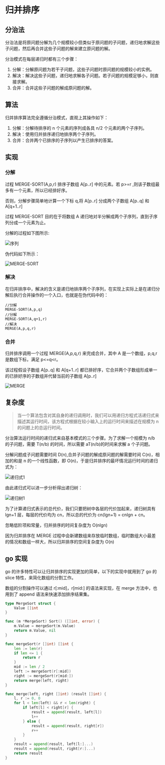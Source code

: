 # 归并排序

## 分治法

分治法是将原问题分解为几个规模较小但类似于原问题的子问题，递归地求解这些子问题，然后再合并这些子问题的解来建立原问题的解。

分治模式在每层递归时都有三个步骤：

1. 分解：分解原问题为若干子问题，这些子问题时原问题的规模较小的实例。
2. 解决：解决这些子问题，递归地求解各子问题。若子问题的规模足够小，则直接求解。
3. 合并：合并这些子问题的解成原问题的解。

## 算法

归并排序算法完全遵循分治模式，直观上其操作如下：

1. 分解：分解待排序的 n 个元素的序列成各具 n/2 个元素的两个子序列。
2. 解决：使用归并排序递归地排序两个子序列。
3. 合并：合并两个已排序的子序列以产生已排序的答案。

## 实现

### 分解

过程 MERGE-SORT(A,p,r) 排序子数组 A[p..r] 中的元素。若 p>=r ,则该子数组最多有一个元素，所以已经排好序。

否则，分解步骤简单地计算一个下标 q,将 A[p..r] 分成两个子数组 A[p..q] 和 A[q+1..r]

过程 MERGE-SORT 目的在于将数组 A 递归地对半分解成两个子序列，直到子序列分成一个元素为止。

分解的过程如下图所示:

![序列](https://gitee.com/GolangStudy_1/AliGolangStudy/raw/master/docs/img/算法-归并排序/算法-归并排序-序列1.png)

伪代码如下所示：

![MERGE-SORT](https://gitee.com/GolangStudy_1/AliGolangStudy/raw/master/docs/img/算法-归并排序/算法-归并排序-MERGE-SORT.png)

### 解决

在归并排序中，解决的含义是递归地排序两个子序列，在实现上实际上是在递归分解后执行合并操作的一个入口，也就是在伪代码中的：

```text
//分解
MERGE-SORT(A,p,q)
//分解
MERGE-SORT(A,q+1,r)
//解决
MERGE(A,p,q,r)
```

### 合并

归并排序调用一个过程 MERGE(A,p,q,r) 来完成合并，其中 A 是一个数组，p,q,r 是数组下标，满足 p<=q<r。

该过程假设子数组 A[p..q] 和 A[q+1..r] 都已排好序，它合并两个子数组形成单一的已排好序的子数组并代替当前的子数组 A[p..r]

![MERGE](https://gitee.com/GolangStudy_1/AliGolangStudy/raw/master/docs/img/算法-归并排序/算法-归并排序-MERGE.png)


## 复杂度

> 当一个算法包含对其自身的递归调用时，我们可以用递归方程式活递归式来描述其运行时间，该方程式根据在较小输入上的运行时间来描述在规模为 n 的问题上的总运行时间。

分治算法运行时间的递归式来自基本模式的三个步骤。为了求解一个规模为 n/b 的子问题，需要 T(n/b) 的时间，所以需要 aT(n/b)的时间来求解 a 个子问题。

分解问题成子问题需要时间 D(n),合并子问题的解成原问题的解需要时间 C(n)，相加的和是 n 的一个线性函数，即 O(n)，于是归并排序的最坏情况运行时间的递归式为：

![递归式1](https://gitee.com/GolangStudy_1/AliGolangStudy/raw/master/docs/img/算法-归并排序/算法-归并排序-递归式1.png)

由此递归式可以进一步分析得出递归树：

![递归树1](https://gitee.com/GolangStudy_1/AliGolangStudy/raw/master/docs/img/算法-归并排序/算法-归并排序-递归树1.png)

为了计算递归式表示的总代价，我们只要把树中各层的代价加起来，递归树具有 lgn+1 层，每层的代价均为 cn，所以总的代价为 cn(lgn+1) = cnlgn + cn。

忽略低阶项和常量，归并排序的时间复杂度为 O(nlgn)

因为归并排序在 MERGE 过程中会新建数组来存放临时数组，临时数组大小最差的情况和数组一样大，所以归并排序的空间复杂度为 O(n)

## go 实现

go 的许多特性可以让归并排序的实现更加的简单，以下的实现中就用到了 go 的 slice 特性，来简化数组的分割工作。

数组的分割操作可以通过 r[:mid]，r[mid:] 的语法来实现，在 merge 方法中，也用到了 append 语法来快速添加排序结果集。 

```go
type MergeSort struct {
	Value []int
}

func (m *MergeSort) Sort() ([]int, error) {
	m.Value = mergeSort(m.Value)
	return m.Value, nil
}

func mergeSort(r []int) []int {
	len := len(r)
	if len <= 1 {
		return r
	}
	mid := len / 2
	left := mergeSort(r[:mid])
	right := mergeSort(r[mid:])
	return merge(left, right)
}

func merge(left, right []int) (result []int) {
	l, r := 0, 0
	for l < len(left) && r < len(right) {
		if left[l] < right[r] {
			result = append(result, left[l])
			l++
		} else {
			result = append(result, right[r])
			r++
		}
	}
	result = append(result, left[l:]...)
	result = append(result, right[r:]...)
	return result
}

```
